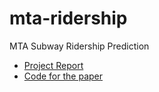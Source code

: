 # mta-ridership
MTA Subway Ridership Prediction

- [Project Report](https://github.com/stupendoussuperpowers/mta-ridership/blob/main/NYC_Subway_Transit_Ridership_Prediction.pdf)
- [Code for the paper](https://github.com/stupendoussuperpowers/mta-ridership/blob/main/NYCRidershipFinal.ipynb)

